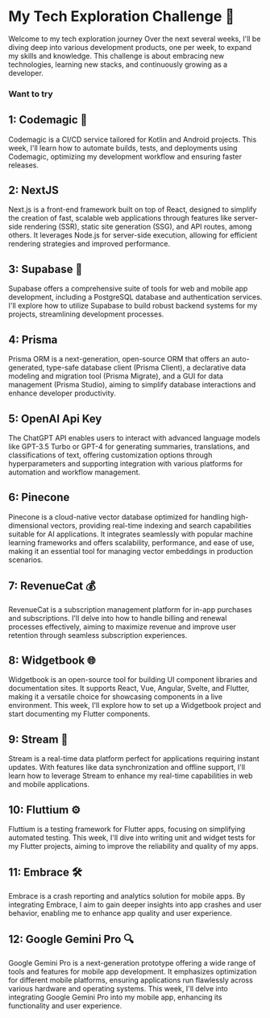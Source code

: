 # My Tech Exploration Challenge 🚀

Welcome to my tech exploration journey Over the next several weeks, I'll be diving deep into various development products, one per week, to expand my skills and knowledge. This challenge is about embracing new technologies, learning new stacks, and continuously growing as a developer.


### Want to try

## 1: Codemagic 🔄
Codemagic is a CI/CD service tailored for Kotlin and Android projects. This week, I'll learn how to automate builds, tests, and deployments using Codemagic, optimizing my development workflow and ensuring faster releases.


## 2: NextJS
Next.js is a front-end framework built on top of React, designed to simplify the creation of fast, scalable web applications through features like server-side rendering (SSR), static site generation (SSG), and API routes, among others. It leverages Node.js for server-side execution, allowing for efficient rendering strategies and improved performance.


## 3: Supabase 📡
Supabase offers a comprehensive suite of tools for web and mobile app development, including a PostgreSQL database and authentication services. I'll explore how to utilize Supabase to build robust backend systems for my projects, streamlining development processes.

## 4: Prisma
Prisma ORM is a next-generation, open-source ORM that offers an auto-generated, type-safe database client (Prisma Client), a declarative data modeling and migration tool (Prisma Migrate), and a GUI for data management (Prisma Studio), aiming to simplify database interactions and enhance developer productivity.


## 5: OpenAI Api Key
The ChatGPT API enables users to interact with advanced language models like GPT-3.5 Turbo or GPT-4 for generating summaries, translations, and classifications of text, offering customization options through hyperparameters and supporting integration with various platforms for automation and workflow management.

## 6: Pinecone
Pinecone is a cloud-native vector database optimized for handling high-dimensional vectors, providing real-time indexing and search capabilities suitable for AI applications. It integrates seamlessly with popular machine learning frameworks and offers scalability, performance, and ease of use, making it an essential tool for managing vector embeddings in production scenarios.

## 7: RevenueCat 💰
RevenueCat is a subscription management platform for in-app purchases and subscriptions. I'll delve into how to handle billing and renewal processes effectively, aiming to maximize revenue and improve user retention through seamless subscription experiences.


## 8: Widgetbook 🌐
Widgetbook is an open-source tool for building UI component libraries and documentation sites. It supports React, Vue, Angular, Svelte, and Flutter, making it a versatile choice for showcasing components in a live environment. This week, I'll explore how to set up a Widgetbook project and start documenting my Flutter components.

## 9: Stream 🔴
Stream is a real-time data platform perfect for applications requiring instant updates. With features like data synchronization and offline support, I'll learn how to leverage Stream to enhance my real-time capabilities in web and mobile applications.

## 10: Fluttium ⚙️
Fluttium is a testing framework for Flutter apps, focusing on simplifying automated testing. This week, I'll dive into writing unit and widget tests for my Flutter projects, aiming to improve the reliability and quality of my apps.


## 11: Embrace 🛠️
Embrace is a crash reporting and analytics solution for mobile apps. By integrating Embrace, I aim to gain deeper insights into app crashes and user behavior, enabling me to enhance app quality and user experience.


## 12: Google Gemini Pro 🔍
Google Gemini Pro is a next-generation prototype offering a wide range of tools and features for mobile app development. It emphasizes optimization for different mobile platforms, ensuring applications run flawlessly across various hardware and operating systems. This week, I'll delve into integrating Google Gemini Pro into my mobile app, enhancing its functionality and user experience.